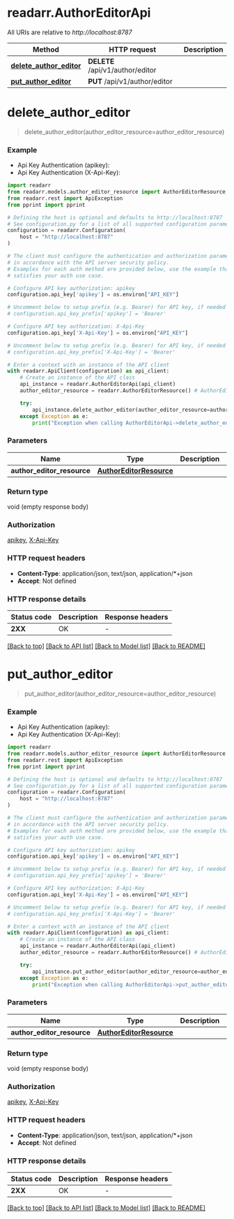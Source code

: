 # readarr.AuthorEditorApi

All URIs are relative to *http://localhost:8787*

Method | HTTP request | Description
------------- | ------------- | -------------
[**delete_author_editor**](AuthorEditorApi.md#delete_author_editor) | **DELETE** /api/v1/author/editor | 
[**put_author_editor**](AuthorEditorApi.md#put_author_editor) | **PUT** /api/v1/author/editor | 


# **delete_author_editor**
> delete_author_editor(author_editor_resource=author_editor_resource)



### Example

* Api Key Authentication (apikey):
* Api Key Authentication (X-Api-Key):

```python
import readarr
from readarr.models.author_editor_resource import AuthorEditorResource
from readarr.rest import ApiException
from pprint import pprint

# Defining the host is optional and defaults to http://localhost:8787
# See configuration.py for a list of all supported configuration parameters.
configuration = readarr.Configuration(
    host = "http://localhost:8787"
)

# The client must configure the authentication and authorization parameters
# in accordance with the API server security policy.
# Examples for each auth method are provided below, use the example that
# satisfies your auth use case.

# Configure API key authorization: apikey
configuration.api_key['apikey'] = os.environ["API_KEY"]

# Uncomment below to setup prefix (e.g. Bearer) for API key, if needed
# configuration.api_key_prefix['apikey'] = 'Bearer'

# Configure API key authorization: X-Api-Key
configuration.api_key['X-Api-Key'] = os.environ["API_KEY"]

# Uncomment below to setup prefix (e.g. Bearer) for API key, if needed
# configuration.api_key_prefix['X-Api-Key'] = 'Bearer'

# Enter a context with an instance of the API client
with readarr.ApiClient(configuration) as api_client:
    # Create an instance of the API class
    api_instance = readarr.AuthorEditorApi(api_client)
    author_editor_resource = readarr.AuthorEditorResource() # AuthorEditorResource |  (optional)

    try:
        api_instance.delete_author_editor(author_editor_resource=author_editor_resource)
    except Exception as e:
        print("Exception when calling AuthorEditorApi->delete_author_editor: %s\n" % e)
```



### Parameters


Name | Type | Description  | Notes
------------- | ------------- | ------------- | -------------
 **author_editor_resource** | [**AuthorEditorResource**](AuthorEditorResource.md)|  | [optional] 

### Return type

void (empty response body)

### Authorization

[apikey](../README.md#apikey), [X-Api-Key](../README.md#X-Api-Key)

### HTTP request headers

 - **Content-Type**: application/json, text/json, application/*+json
 - **Accept**: Not defined

### HTTP response details

| Status code | Description | Response headers |
|-------------|-------------|------------------|
**2XX** | OK |  -  |

[[Back to top]](#) [[Back to API list]](../README.md#documentation-for-api-endpoints) [[Back to Model list]](../README.md#documentation-for-models) [[Back to README]](../README.md)

# **put_author_editor**
> put_author_editor(author_editor_resource=author_editor_resource)



### Example

* Api Key Authentication (apikey):
* Api Key Authentication (X-Api-Key):

```python
import readarr
from readarr.models.author_editor_resource import AuthorEditorResource
from readarr.rest import ApiException
from pprint import pprint

# Defining the host is optional and defaults to http://localhost:8787
# See configuration.py for a list of all supported configuration parameters.
configuration = readarr.Configuration(
    host = "http://localhost:8787"
)

# The client must configure the authentication and authorization parameters
# in accordance with the API server security policy.
# Examples for each auth method are provided below, use the example that
# satisfies your auth use case.

# Configure API key authorization: apikey
configuration.api_key['apikey'] = os.environ["API_KEY"]

# Uncomment below to setup prefix (e.g. Bearer) for API key, if needed
# configuration.api_key_prefix['apikey'] = 'Bearer'

# Configure API key authorization: X-Api-Key
configuration.api_key['X-Api-Key'] = os.environ["API_KEY"]

# Uncomment below to setup prefix (e.g. Bearer) for API key, if needed
# configuration.api_key_prefix['X-Api-Key'] = 'Bearer'

# Enter a context with an instance of the API client
with readarr.ApiClient(configuration) as api_client:
    # Create an instance of the API class
    api_instance = readarr.AuthorEditorApi(api_client)
    author_editor_resource = readarr.AuthorEditorResource() # AuthorEditorResource |  (optional)

    try:
        api_instance.put_author_editor(author_editor_resource=author_editor_resource)
    except Exception as e:
        print("Exception when calling AuthorEditorApi->put_author_editor: %s\n" % e)
```



### Parameters


Name | Type | Description  | Notes
------------- | ------------- | ------------- | -------------
 **author_editor_resource** | [**AuthorEditorResource**](AuthorEditorResource.md)|  | [optional] 

### Return type

void (empty response body)

### Authorization

[apikey](../README.md#apikey), [X-Api-Key](../README.md#X-Api-Key)

### HTTP request headers

 - **Content-Type**: application/json, text/json, application/*+json
 - **Accept**: Not defined

### HTTP response details

| Status code | Description | Response headers |
|-------------|-------------|------------------|
**2XX** | OK |  -  |

[[Back to top]](#) [[Back to API list]](../README.md#documentation-for-api-endpoints) [[Back to Model list]](../README.md#documentation-for-models) [[Back to README]](../README.md)

